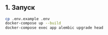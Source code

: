 # 

## 1. Запуск 
```bash
cp .env.example .env
docker-compose up --build
docker-compose exec app alembic upgrade head
```
